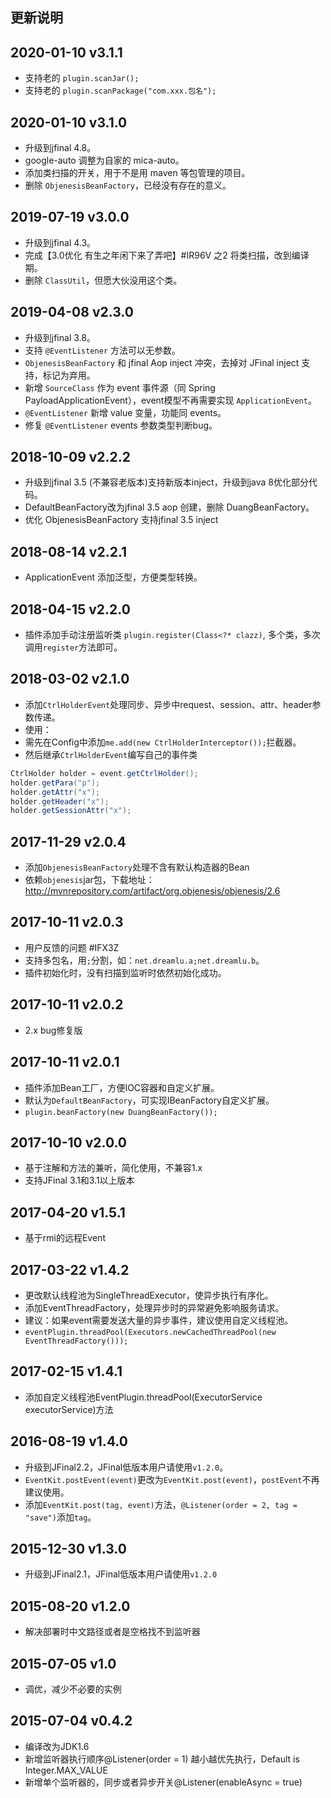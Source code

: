 ## 更新说明
## 2020-01-10 v3.1.1
* 支持老的 `plugin.scanJar();`
* 支持老的 `plugin.scanPackage("com.xxx.包名");`

## 2020-01-10 v3.1.0
* 升级到jfinal 4.8。
* google-auto 调整为自家的 mica-auto。
* 添加类扫描的开关，用于不是用 maven 等包管理的项目。
* 删除 `ObjenesisBeanFactory`，已经没有存在的意义。

## 2019-07-19 v3.0.0
* 升级到jfinal 4.3。
* 完成【3.0优化 有生之年闲下来了弄吧】#IR96V 之2 将类扫描，改到编译期。
* 删除 `ClassUtil`，但愿大伙没用这个类。

## 2019-04-08 v2.3.0
* 升级到jfinal 3.8。
* 支持 `@EventListener` 方法可以无参数。
* `ObjenesisBeanFactory` 和 jfinal Aop inject 冲突，去掉对 JFinal inject 支持，标记为弃用。
* 新增 `SourceClass` 作为 event 事件源（同 Spring PayloadApplicationEvent），event模型不再需要实现 `ApplicationEvent`。
* `@EventListener` 新增 value 变量，功能同 events。
* 修复 `@EventListener` events 参数类型判断bug。

## 2018-10-09 v2.2.2
* 升级到jfinal 3.5 (不兼容老版本)支持新版本inject，升级到java 8优化部分代码。
* DefaultBeanFactory改为jfinal 3.5 aop 创建，删除 DuangBeanFactory。
* 优化 ObjenesisBeanFactory 支持jfinal 3.5 inject

## 2018-08-14 v2.2.1
* ApplicationEvent 添加泛型，方便类型转换。

## 2018-04-15 v2.2.0
* 插件添加手动注册监听类 `plugin.register(Class<?* clazz)`, 多个类，多次调用`register`方法即可。

## 2018-03-02 v2.1.0
* 添加`CtrlHolderEvent`处理同步、异步中request、session、attr、header参数传递。
* 使用：
* 需先在Config中添加`me.add(new CtrlHolderInterceptor());`拦截器。
* 然后继承`CtrlHolderEvent`编写自己的事件类
```java
CtrlHolder holder = event.getCtrlHolder();
holder.getPara("p");
holder.getAttr("x");
holder.getHeader("x");
holder.getSessionAttr("x");
```

## 2017-11-29 v2.0.4
* 添加`ObjenesisBeanFactory`处理不含有默认构造器的Bean
* 依赖`objenesis`jar包，下载地址：http://mvnrepository.com/artifact/org.objenesis/objenesis/2.6

## 2017-10-11 v2.0.3
* 用户反馈的问题 #IFX3Z
* 支持多包名，用`;`分割，如：`net.dreamlu.a;net.dreamlu.b`。
* 插件初始化时，没有扫描到监听时依然初始化成功。

## 2017-10-11 v2.0.2
* 2.x bug修复版

## 2017-10-11 v2.0.1
* 插件添加Bean工厂，方便IOC容器和自定义扩展。
* 默认为`DefaultBeanFactory`，可实现IBeanFactory自定义扩展。
* `plugin.beanFactory(new DuangBeanFactory());`

## 2017-10-10 v2.0.0
* 基于注解和方法的兼听，简化使用，不兼容1.x
* 支持JFinal 3.1和3.1以上版本

## 2017-04-20 v1.5.1
* 基于rmi的远程Event

## 2017-03-22 v1.4.2
* 更改默认线程池为SingleThreadExecutor，使异步执行有序化。
* 添加EventThreadFactory，处理异步时的异常避免影响服务请求。
* 建议：如果event需要发送大量的异步事件，建议使用自定义线程池。
* `eventPlugin.threadPool(Executors.newCachedThreadPool(new EventThreadFactory()));`

## 2017-02-15 v1.4.1
* 添加自定义线程池EventPlugin.threadPool(ExecutorService executorService)方法

## 2016-08-19 v1.4.0
* 升级到JFinal2.2，JFinal低版本用户请使用`v1.2.0`。
* `EventKit.postEvent(event)`更改为`EventKit.post(event)`，`postEvent`不再建议使用。
* 添加`EventKit.post(tag, event)`方法，`@Listener(order = 2, tag = "save")`添加`tag`。

## 2015-12-30 v1.3.0
* 升级到JFinal2.1，JFinal低版本用户请使用`v1.2.0`

## 2015-08-20 v1.2.0
* 解决部署时中文路径或者是空格找不到监听器

## 2015-07-05 v1.0
* 调优，减少不必要的实例

## 2015-07-04 v0.4.2
* 编译改为JDK1.6
* 新增监听器执行顺序@Listener(order = 1) 越小越优先执行，Default is Integer.MAX_VALUE
* 新增单个监听器的，同步或者异步开关@Listener(enableAsync = true)